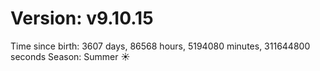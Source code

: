 # Version: v9.10.15
Time since birth: 3607 days, 86568 hours, 5194080 minutes, 311644800 seconds
Season: Summer ☀️
